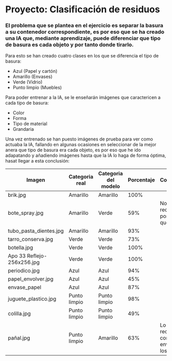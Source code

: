 # Proyecto: Clasificación de residuos
### El problema que se plantea en el ejercicio es separar la basura a su contenedor correspondiente, es por eso que se ha creado una IA que, mediante aprendizaje, puede diferenciar que tipo de basura es cada objeto y por tanto donde tirarlo. 
Para esto se han creado cuatro clases en los que se diferencia el tipo de basura:
- Azul (Papel y cartón)
- Amarillo (Envases)
- Verde (Vidrio)
- Punto limpio (Muebles)
  
Para poder entrenar a la IA, se le enseñarán imágenes que caractericen a cada tipo de basura:
- Color
- Forma
- Tipo de material
- Grandaria

Una vez entrenado se han puesto imágenes de prueba para ver como actuaba la IA, fallando en algunas ocasiones en seleccionar de la mejor anera que tipo de basura era cada objeto, es por eso que he ido adapatando y añadiendo imágenes hasta que la IA lo haga de forma óptima, hasat llegar a esta conclusión:

| Imagen                     	| Categoria real 	| Categoria del modelo 	| Porcentaje 	| Comentario                              	|
|----------------------------	|----------------	|----------------------	|------------	|-----------------------------------------	|
| brik.jpg                   	| Amarillo       	| Amarillo             	| 100%       	|                                         	|
| bote_spray.jpg             	| Amarillo       	| Verde                	| 59%        	| No lo reconoce por la forma que tiene   	|
| tubo_pasta_dientes.jpg     	| Amarillo       	| Amarillo             	| 93%        	|                                         	|
| tarro_conserva.jpg         	| Verde          	| Verde                	| 73%        	|                                         	|
| botella.jpg                	| Verde          	| Verde                	| 100%       	|                                         	|
| Apo 33 Reflejo-256x256.jpg 	| Verde          	| Verde                	| 100%       	|                                         	|
| periodico.jpg              	| Azul           	| Azul                 	| 94%        	|                                         	|
| papel_envolver.jpg         	| Azul           	| Azul                 	| 45%        	|                                         	|
| envase_papel               	| Azul           	| Azul                 	| 87%        	|                                         	|
| juguete_plastico.jpg       	| Punto limpio   	| Punto limpio         	| 98%        	|                                         	|
| colilla.jpg                	| Punto limpio   	| Punto limpio         	| 49%        	|                                         	|
| pañal.jpg                  	| Punto limpio   	| Amarillo             	| 63%        	| Lo reconoce como envase por los colores 	|
